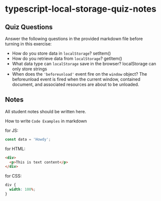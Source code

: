 # typescript-local-storage-quiz-notes

## Quiz Questions

Answer the following questions in the provided markdown file before turning in this exercise:

- How do you store data in `localStorage`?
  setItem()
- How do you retrieve data from `localStorage`?
  getItem()
- What data type can `localStorage` save in the browser?
  localStorage can only store strings
- When does the `'beforeunload'` event fire on the `window` object?
  The beforeunload event is fired when the current window, contained document, and associated resources are about to be unloaded.

## Notes

All student notes should be written here.

How to write `Code Examples` in markdown

for JS:

```javascript
const data = 'Howdy';
```

for HTML:

```html
<div>
  <p>This is text content</p>
</div>
```

for CSS:

```css
div {
  width: 100%;
}
```
